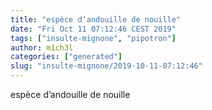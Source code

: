 ```yaml
---
title: "espèce d’andouille de nouille"
date: "Fri Oct 11 07:12:46 CEST 2019"
tags: ["insulte-mignone", "pipotron"]
author: m1ch3l
categories: ["generated"]
slug: "insulte-mignone/2019-10-11-07:12:46"
---
```


espèce d’andouille de nouille
